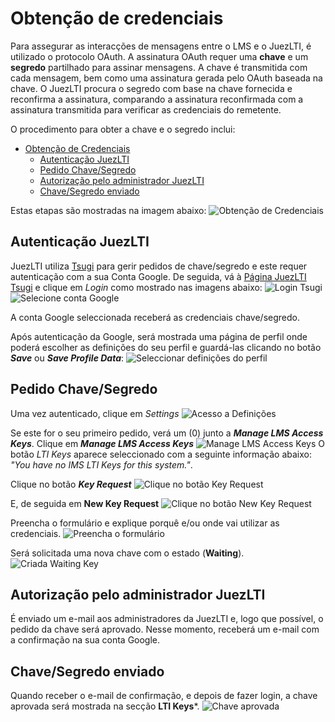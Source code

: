# Obtenção de credenciais
Para assegurar as interacções de mensagens entre o LMS e o JuezLTI, é utilizado o protocolo OAuth. A assinatura OAuth requer uma **chave** e um **segredo** partilhado para assinar mensagens. A chave é transmitida com cada mensagem, bem como uma assinatura gerada pelo OAuth baseada na chave. O JuezLTI procura o segredo com base na chave fornecida e reconfirma a assinatura, comparando a assinatura reconfirmada com a assinatura transmitida para verificar as credenciais do remetente.

O procedimento para obter a chave e o segredo inclui:
- [Obtenção de Credenciais](#obtenção-de-credenciais)
  - [Autenticação JuezLTI](#autenticação-juezlti)
  - [Pedido Chave/Segredo](#pedido-chavesegredo)
  - [Autorização pelo administrador JuezLTI](#autorização-pelo-administrador-juezlti)
  - [Chave/Segredo enviado](#chavesegredo-enviado)

Estas etapas são mostradas na imagem abaixo:
![Obtenção de Credenciais](../docs/img/gettingCredentials/juezLTI_gettingCredentials.jpg)

## Autenticação JuezLTI

JuezLTI utiliza [Tsugi](https://www.tsugi.org) para gerir pedidos de chave/segredo e este requer autenticação com a sua Conta Google. De seguida, vá à [Página JuezLTI Tsugi](https://beta.juezlti.eu/tsugi/) e clique em _Login_ como mostrado nas imagens abaixo:
![Login Tsugi](../docs/img/gettingCredentials/loginTsugi.png)
![Selecione conta Google](../docs/img/gettingCredentials/googleLogin.png)

A conta Google seleccionada receberá as credenciais chave/segredo.

Após autenticação da Google, será mostrada uma página de perfil onde poderá escolher as definições do seu perfil e guardá-las clicando no botão **_Save_** ou **_Save Profile Data_**:
![Seleccionar definições do perfil](../docs/img/gettingCredentials/profile.png)

## Pedido Chave/Segredo

Uma vez autenticado, clique em _Settings_
![Acesso a Definições](../docs/img/gettingCredentials/settings.png)

Se este for o seu primeiro pedido, verá um (0) junto a **_Manage LMS Access Keys_**. Clique em **_Manage LMS Access Keys_**
![Manage LMS Access Keys](../docs/img/gettingCredentials/LMS_Access_keys_0.png)
O botão _LTI Keys_ aparece seleccionado com a seguinte informação abaixo: _"You have no IMS LTI Keys for this system."_.

Clique no botão **_Key Request_**
![Clique no botão Key Request](../docs/img/gettingCredentials/keyRequestButton.png)

E, de seguida em **New Key Request**
![Clique no botão New Key Request](../docs/img/gettingCredentials/newKeyRequest.png)

Preencha o formulário e explique porquê e/ou onde vai utilizar as credenciais.
![Preencha o formulário](../docs/img/gettingCredentials/explainWhy.png)

Será solicitada uma nova chave com o estado (**Waiting**).
![Criada Waiting Key](../docs/img/gettingCredentials/keyWaiting.png)

## Autorização pelo administrador JuezLTI

É enviado um e-mail aos administradores da JuezLTI e, logo que possível, o pedido da chave será aprovado. Nesse momento, receberá um e-mail com a confirmação na sua conta Google.

## Chave/Segredo enviado

Quando receber o e-mail de confirmação, e depois de fazer login, a chave aprovada será mostrada na secção **LTI Keys***.
![Chave aprovada](../docs/img/gettingCredentials/keyApproved.png)
